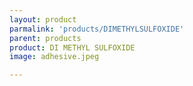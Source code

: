 ```yaml
---
layout: product
parmalink: 'products/DIMETHYLSULFOXIDE'
parent: products
product: DI METHYL SULFOXIDE 
image: adhesive.jpeg

---
```

